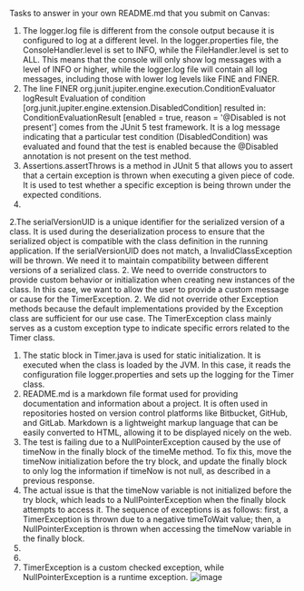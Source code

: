 Tasks to answer in your own README.md that you submit on Canvas:

1.	The logger.log file is different from the console output because it is configured to log at a different level. In the logger.properties file, the ConsoleHandler.level is set to INFO, while the FileHandler.level is set to ALL. This means that the console will only show log messages with a level of INFO or higher, while the logger.log file will contain all log messages, including those with lower log levels like FINE and FINER.
1.	The line FINER org.junit.jupiter.engine.execution.ConditionEvaluator logResult Evaluation of condition [org.junit.jupiter.engine.extension.DisabledCondition] resulted in: ConditionEvaluationResult [enabled = true, reason = '@Disabled is not present'] comes from the JUnit 5 test framework. It is a log message indicating that a particular test condition (DisabledCondition) was evaluated and found that the test is enabled because the @Disabled annotation is not present on the test method.
1.	Assertions.assertThrows is a method in JUnit 5 that allows you to assert that a certain exception is thrown when executing a given piece of code. It is used to test whether a specific exception is being thrown under the expected conditions.
1.	
2.The serialVersionUID is a unique identifier for the serialized version of a class. It is used during the deserialization process to ensure that the serialized object is compatible with the class definition in the running application. If the serialVersionUID does not match, a InvalidClassException will be thrown. We need it to maintain compatibility between different versions of a serialized class.
2. We need to override constructors to provide custom behavior or initialization when creating new instances of the class. In this case, we want to allow the user to provide a custom message or cause for the TimerException.
2. We did not override other Exception methods because the default implementations provided by the Exception class are sufficient for our use case. The TimerException class mainly serves as a custom exception type to indicate specific errors related to the Timer class.
1.	The static block in Timer.java is used for static initialization. It is executed when the class is loaded by the JVM. In this case, it reads the configuration file logger.properties and sets up the logging for the Timer class.
1.	README.md is a markdown file format used for providing documentation and information about a project. It is often used in repositories hosted on version control platforms like Bitbucket, GitHub, and GitLab. Markdown is a lightweight markup language that can be easily converted to HTML, allowing it to be displayed nicely on the web.
1.	The test is failing due to a NullPointerException caused by the use of timeNow in the finally block of the timeMe method. To fix this, move the timeNow initialization before the try block, and update the finally block to only log the information if timeNow is not null, as described in a previous response.
1.	The actual issue is that the timeNow variable is not initialized before the try block, which leads to a NullPointerException when the finally block attempts to access it. The sequence of exceptions is as follows: first, a TimerException is thrown due to a negative timeToWait value; then, a NullPointerException is thrown when accessing the timeNow variable in the finally block.
1.	 
1.	 
1.	TimerException is a custom checked exception, while NullPointerException is a runtime exception.
![image](https://user-images.githubusercontent.com/50778093/232266594-d9cc4411-a339-4cc5-a27d-2493d907b290.png)
